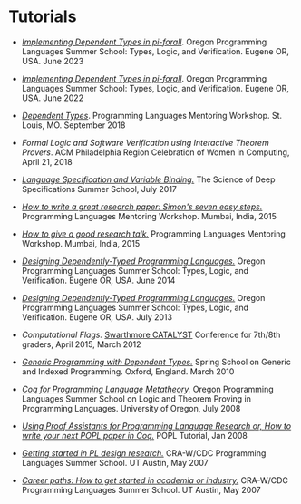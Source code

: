 Tutorials
=========

* [*Implementing Dependent Types in pi-forall*](https://www.cs.uoregon.edu/research/summerschool/summer23).
  Oregon Programming Languages Summer School: Types, Logic, and Verification.
  Eugene OR, USA. June 2023

* [*Implementing Dependent Types in pi-forall*](https://www.cs.uoregon.edu/research/summerschool/summer22).
  Oregon Programming Languages Summer School: Types, Logic, and Verification.
  Eugene OR, USA. June 2022

* [*Dependent Types*](http://github.com/sweirich/dth/).
   Programming Languages Mentoring Workshop. St. Louis, MO. September 2018

* *Formal Logic and Software Verification using Interactive Theorem Provers*.
  ACM Philadelphia Region Celebration of Women in Computing, April 21, 2018

* [*Language Specification and Variable Binding.*](https://deepspec.org/event/dsss17/lecture_weirich.html)
  The Science of Deep Specifications Summer School, July 2017

* [*How to write a great research paper: Simon's seven easy steps.*](talks/plmw15-writing-skills.pdf)
  Programming Languages Mentoring Workshop. Mumbai, India, 2015

* [*How to give a good research talk.*](talks/plmw15-giving-a-talk.pdf)
  Programming Languages Mentoring Workshop. Mumbai, India, 2015

* [*Designing Dependently-Typed Programming Languages.*](https://www.cs.uoregon.edu/research/summerschool/summer14/curriculum.html)
  Oregon Programming Languages Summer School: Types, Logic,
  and Verification.
  Eugene OR, USA. June 2014

* [*Designing Dependently-Typed Programming Languages.*](https://www.cs.uoregon.edu/research/summerschool/summer13/curriculum.html)
  Oregon Programming Languages Summer School: Types, Logic,
  and Verification. Eugene OR, USA. July 2013

* *Computational Flags.*
   [Swarthmore CATALYST](http://www.sccs.swarthmore.edu/org/catalyst/) Conference for 7th/8th graders, April 2015, March 2012

* [*Generic Programming with Dependent Types.*](http://www.seas.upenn.edu/~sweirich/ssgip/)
  Spring School on Generic and Indexed Programming.
  Oxford, England. March 2010

* [*Coq for Programming Language Metatheory.*](http://www.cs.uoregon.edu/research/summerschool/summer08/)
  Oregon Programming Languages Summer School on Logic and
  Theorem Proving in Programming Languages.
  University of Oregon, July 2008


* [*Using Proof Assistants for Programming
  Language Research or, How to write your next POPL paper in Coq.*](http://www.cis.upenn.edu/~plclub/popl08-tutorial/)
  POPL Tutorial, Jan 2008

* [*Getting started in PL design research.*](http://www.cs.utexas.edu/users/mckinley/pl-summer-2007/presentations/session3/SW-CRA-PL-Design.ppt)
  CRA-W/CDC Programming Languages Summer School. UT Austin, May 2007

* [*Career paths: How to get started in academia or industry.*](http://www.cs.utexas.edu/users/mckinley/pl-summer-2007/presentations/session6/CareerPathsStephanie050707.ppt)
  CRA-W/CDC Programming Languages Summer School. UT Austin, May 2007
